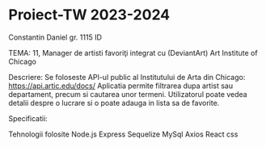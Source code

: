 # Proiect-TW 2023-2024

Constantin Daniel gr. 1115 ID

TEMA: 11, Manager de artisti favoriţi integrat cu (DeviantArt) Art Institute of Chicago

Descriere:
Se foloseste API-ul public al Institutului de Arta din Chicago: https://api.artic.edu/docs/
Aplicatia permite filtrarea dupa artist sau departament, precum si cautarea unor termeni.
Utilizatorul poate vedea detalii despre o lucrare si o poate adauga in lista sa de favorite.

Specificatii:

Tehnologii folosite
Node.js
Express
Sequelize
MySql
Axios
React
css
